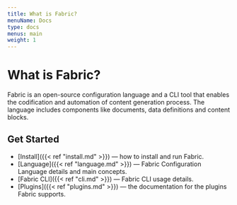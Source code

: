 ```yaml
---
title: What is Fabric?
menuName: Docs
type: docs
menus: main
weight: 1
---
```


# What is Fabric?

Fabric is an open-source configuration language and a CLI tool that enables the codification and automation of content generation process. The language includes components like documents, data definitions and content blocks.

## Get Started

- [Install]({{< ref "install.md" >}}) — how to install and run Fabric.
- [Language]({{< ref "language.md" >}}) — Fabric Configuration Language details and main concepts.
- [Fabric CLI]({{< ref "cli.md" >}}) — Fabric CLI usage details.
- [Plugins]({{< ref "plugins.md" >}}) — the documentation for the plugins Fabric supports.
